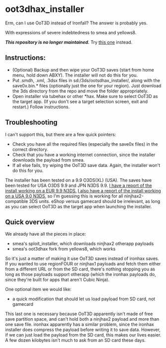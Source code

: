 # oot3dhax_installer
Erm, can I use OoT3D instead of Ironfall? The answer is probably yes.

With expressions of severe indebtedness to smea and yellows8.

***This repository is no longer maintained.*** Try [this one](https://github.com/phase/oot3dhax_installer) instead.

## Instructions:
* (Optional) Backup and then wipe your OoT3D saves (start from home menu, hold down ABXY). The installer will not do this for you.
* Put .smdh, .xml, .3dsx files in sd:/3ds/ootsdhax_installer/, along with the save0x.bin.* files (optionally just the one for your region). Just download the 3ds directory from the repo and move the folder appropriately.
* Open installer via tubehax or other *hax. Make sure to select OoT3D as the target app. (If you don't see a target selection screen, exit and restart.) Follow instructions.

## Troubleshooting
I can't support this, but there are a few quick pointers:
* Check you have all the required files (especially the save0x files) in the correct directory.
* Check that you have a working internet connection, since the installer downloads the payload from smea.
* If all else fails, try wiping the OoT3D save data. Again, the installer won't do this for you.

The installer has been tested on a 9.9 O3DS(XL) (USA). The saves have been tested for USA O3DS 9.9 and JPN N3DS 9.9. <a href="https://gbatemp.net/threads/quick-and-dirty-oot3d-port-of-ironhax-installer.396312/#post-5647053">I have a report of the install working on a EUR 9.9 N3DS.</a> <a href="http://gbatemp.net/threads/quick-and-dirty-oot3d-port-of-ironhax-installer.396312/#post-5647329">I also have a report of the install working on a USA 9.0 N3DS</a>, so I'm guessing this is working for all ninjhax2-compatible 3DS units. eShop versus gamecard should be irrelevant, as long as you can select OoT3D as the target app when launching the installer.

## Quick overview
We already have all the pieces in place:
* smea's sploit_installer, which downloads ninjhax2 otherapp payloads
* smea's oot3dhax fork from yellows8, which works

So it's just a matter of making it use OoT3D saves instead of ironhax saves. If you wanted to use regionFOUR or ninjhax1 payloads and fetch them either from a different URL or from the SD card, there's nothing stopping you as long as those payloads support otherapp (which the ironhax payloads do, since they're built for apps that aren't Cubic Ninja).

One optional item we would like:
* a quick modification that should let us load payload from SD card, not gamecard

This last one is necessary because OoT3D apparently isn't made of free save partition space, and can't hold both a ninjhax2 payload and more than one save file. ironhax apparently has a similar problem, since the ironhax installer does compress the payload before writing it to save data. However, if we can just load the payload from the SD card, this makes our lives easier. A few dozen kilobytes isn't much to ask from an SD card these days.
